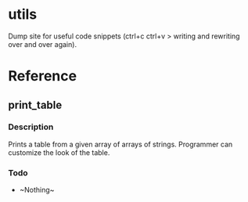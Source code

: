 # utils

Dump site for useful code snippets (ctrl+c ctrl+v > writing and rewriting over and over again).


# Reference

## print_table

### Description

Prints a table from a given array of arrays of strings. Programmer can customize the look of the table.

### Todo
* ~Nothing~
